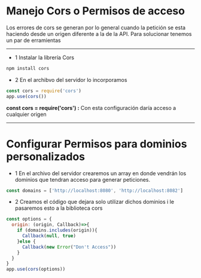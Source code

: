 # Manejo Cors o Permisos de acceso

Los errores de cors se generan por lo general cuando la petición se esta haciendo desde un origen diferente a la de la API. Para solucionar tenemos un par de erramientas

---

- 1 Instalar la librería Cors

```Bash
npm install cors
```

- 2 En el archibvo del servidor lo incorporamos

```Javascript
const cors = require('cors')
app.use(cors())
```

**const cors = require('cors') :** Con esta configuración daría acceso a cualquier origen

---

# Configurar Permisos para dominios personalizados

- 1 En el archivo del servidor crearemos un array en donde vendrán los dominios que tendran acceso para generar peticiones.

```Javascript
const domains = ['http://localhost:8080', 'http://localhost:8082']

```

- 2 Creamos el código que dejara solo utilizar dichos dominios i le pasaremos esto a la biblioteca cors

```Javascript
const options = {
  origin: (origin, Callback)=>{
    if (domains.includes(origin)){
      Callback(null, true)
    }else {
      Callback(new Error("Don't Access"))
    }
  }
}
app.use(cors(options))

```
